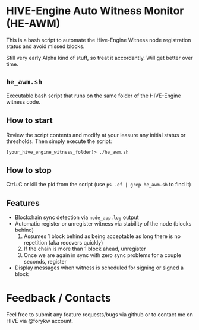 # HIVE-Engine Auto Witness Monitor (HE-AWM)

This is a bash script to automate the Hive-Engine Witness node registration status and avoid missed blocks.

Still very early Alpha kind of stuff, so treat it accordantly.
Will get better over time.

## `he_awm.sh`
Executable bash script that runs on the same folder of the HIVE-Engine witness code.

## How to start
Review the script contents and modify at your leasure any initial status or thresholds. Then simply execute the script:
```
[your_hive_engine_witness_folder]> ./he_awm.sh
```

## How to stop
Ctrl+C or kill the pid from the script (use `ps -ef | grep he_awm.sh` to find it)

## Features
 - Blockchain sync detection via `node_app.log` output
 - Automatic register or unregister witness via stability of the node (blocks behind)
   1. Assumes 1 block behind as being acceptable as long there is no repetition (aka recovers quickly)
   2. If the chain is more than 1 block ahead, unregister
   3. Once we are again in sync with zero sync problems for a couple seconds, register
- Display messages when witness is scheduled for signing or signed a block

# Feedback / Contacts
Feel free to submit any feature requests/bugs via github or to contact me on HIVE via @forykw account.
